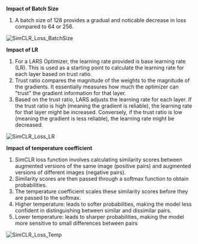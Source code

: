 **Impact of Batch Size**
  1. A batch size of 128 provides a gradual and noticable decrease in loss compared to 64 or 256.

![SimCLR_Loss_BatchSize](https://github.com/user-attachments/assets/ec77ad7f-5f11-4a58-ac71-affcd6296eeb)

**Impact of LR**
  1. For a LARS Optimizer, the learning rate provided is base learning rate (LR). This is used as a starting point to calculate the learning rate for each layer based on trust ratio.
  2. Trust ratio compares the magnitude of the weights to the magnitude of the gradients. It essentially measures how much the optimizer can "trust" the gradient information for that layer.
  3. Based on the trust ratio, LARS adjusts the learning rate for each layer. If the trust ratio is high (meaning the gradient is reliable), the learning rate for that layer might be increased. Conversely, if the trust ratio is low (meaning the gradient is less reliable), the learning rate might be decreased.

![SimCLR_Loss_LR](https://github.com/user-attachments/assets/6f52da18-96f1-48fe-8f31-80b2f3b1e9c7)

**Impact of temperature coefficient**
  1. SimCLR loss function involves calculating similarity scores between augmented versions of the same image (positive pairs) and augmented versions of different images (negative pairs).
  2. Similarity scores are then passed through a softmax function to obtain probabilities.
  3. The temperature coefficient scales these similarity scores before they are passed to the softmax.
  4. Higher temperature: leads to softer probabilities, making the model less confident in distinguishing between similar and dissimilar pairs.
  5. Lower temperature: leads to sharper probabilities, making the model more sensitive to small differences between pairs

![SimCLR_Loss_Temp](https://github.com/user-attachments/assets/7c87fdac-5f36-4494-ae8f-e991a136f410)

